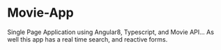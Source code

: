 # Movie-App
Single Page Application using Angular8, Typescript, and Movie API...
As well this app has a real time search, and reactive forms.

